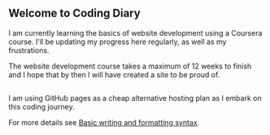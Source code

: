 ## Welcome to Coding Diary

I am currently learning the basics of website development using a Coursera course. I'll be updating my progress here regularly, as well as my frustrations.

The website development course takes a maximum of 12 weeks to finish and I hope that by then I will have created a site to be proud of.
##
I am using GitHub pages as a cheap alternative hosting plan as I embark on this coding journey.



For more details see [Basic writing and formatting syntax](https://docs.github.com/en/github/writing-on-github/getting-started-with-writing-and-formatting-on-github/basic-writing-and-formatting-syntax).

